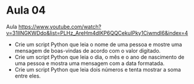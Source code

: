 # Aula 04

Aula https://www.youtube.com/watch?v=31llNGKWDdo&list=PLHz_AreHm4dlKP6QQCekuIPky1CiwmdI6&index=4

- Crie um script Python que leia o nome de uma pessoa e mostre uma mensagem de boas-vindas de acordo com o valor digitado.
- Crie um script Python que leia o dia, o mês e o ano de nascimento de uma pessoa e mostra uma mensagem com a data formatada.
- Crie um script Python que leia dois números e tenta mostrar a soma entre eles.